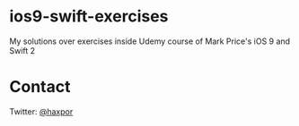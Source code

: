 # ios9-swift-exercises
My solutions over exercises inside Udemy course of Mark Price's iOS 9 and Swift 2

# Contact
Twitter: [@haxpor](https://twitter.com/haxpor)

